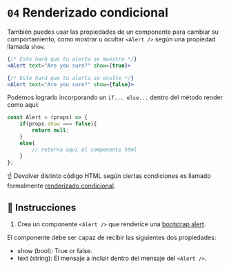# `04` Renderizado condicional

También puedes usar las propiedades de un componente para cambiar su comportamiento, como mostrar u ocultar `<Alert />` según una propiedad llamada `show`.

```jsx
{/* Esto hará que tu alerta se muestre */}
<Alert text="Are you sure?" show={true}>

{/* Esto hará que tu alerta se oculte */}
<Alert text="Are you sure?" show={false}>
```

Podemos lograrlo incorporando un `if... else...` dentro del método render como aquí:

```jsx
const Alert = (props) => {
    if(props.show === false){
        return null;
    }
    else{
        // retorna aquí el componente html
    }
};
```

☝️ Devolver distinto código HTML según ciertas condiciones es llamado formalmente [renderizado condicional](https://joshblog.net/2018/conditional-rendering-with-react-and-jsx/).

## 📝 Instrucciones

1. Crea un componente `<Alert />` que renderice una [bootstrap alert](https://getbootstrap.com/docs/4.0/components/alerts/#examples).

El componente debe ser capaz de recibir las siguientes dos propiedades:

- show (bool): True or false.
- text (string): El mensaje a incluir dentro del mensaje del `<Alert />`.